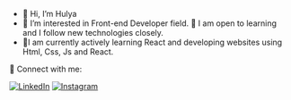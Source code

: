 - 👋 Hi, I’m Hulya
- 👀 I’m interested in Front-end Developer field. 🚀 I am open to learning and I follow new technologies closely.
- 🌱I am currently actively learning React and developing websites using Html, Css, Js and React.

📩 Connect with me:

[![LinkedIn](https://img.shields.io/badge/-LinkedIn-ffffff?style=flat&logo=linkedin&logoColor=0984e3)](https://www.linkedin.com/in/h%C3%BClya-turan-47ab4218b/) [![Instagram](https://img.shields.io/badge/-Instagram-ffffff?style=flat&logo=Instagram)]()

